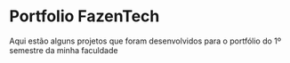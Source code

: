 # Portfolio FazenTech
Aqui estão alguns projetos que foram desenvolvidos para o portfólio do 1º semestre da minha faculdade
